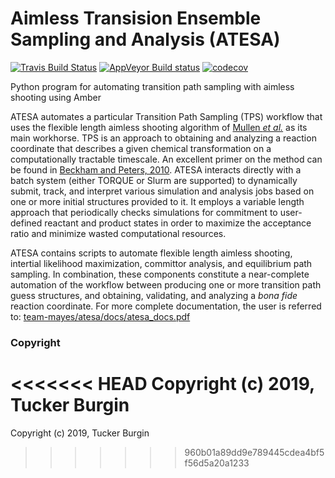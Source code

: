 Aimless Transision Ensemble Sampling and Analysis (ATESA)
==============================
[//]: # (Badges)
[![Travis Build Status](https://travis-ci.com/tuckerburgin/molssiexample.png)](https://travis-ci.com/team-mayes/atesa)
[![AppVeyor Build status](https://ci.appveyor.com/api/projects/status/REPLACE_WITH_APPVEYOR_LINK/branch/master?svg=true)](https://ci.appveyor.com/project/team-mayes/atesa/branch/master)
[![codecov](https://codecov.io/gh/tuckerburgin/molssiexample/branch/master/graph/badge.svg)](https://codecov.io/gh/team-mayes/atesa/branch/master)

Python program for automating transition path sampling with aimless shooting using Amber

ATESA automates a particular Transition Path Sampling (TPS) workflow that uses the flexible length aimless shooting algorithm of [Mullen *et al.*](http://doi.org/10.1021/acs.jctc.5b00032) as its main workhorse. TPS is an approach to obtaining and analyzing a reaction coordinate that describes a given chemical transformation on a computationally tractable timescale. An excellent primer on the method can be found in [Beckham and Peters, 2010](https://pubs.acs.org/doi/abs/10.1021/bk-2010-1052.ch013). ATESA interacts directly with a batch system (either TORQUE or Slurm are supported) to dynamically submit, track, and interpret various simulation and analysis jobs based on one or more initial structures provided to it. It employs a variable length approach that periodically checks simulations for commitment to user-defined reactant and product states in order to maximize the acceptance ratio and minimize wasted computational resources.

ATESA contains scripts to automate flexible length aimless shooting, intertial likelihood maximization, committor analysis, and equilibrium path sampling. In combination, these components constitute a near-complete automation of the workflow between producing one or more transition path guess structures, and obtaining, validating, and analyzing a *bona fide* reaction coordinate. For more complete documentation, the user is referred to: [team-mayes/atesa/docs/atesa_docs.pdf](https://github.com/team-mayes/ATESA/blob/master/docs/atesa_docs.pdf)

### Copyright

<<<<<<< HEAD
Copyright (c) 2019, Tucker Burgin
=======
Copyright (c) 2019, Tucker Burgin
>>>>>>> 960b01a89dd9e789445cdea4bf5f56d5a20a1233
